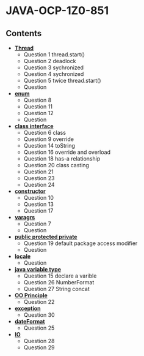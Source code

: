 # JAVA-OCP-1Z0-851
## Contents

- **[Thread](thread.md)**
  - Question 1 thread.start()
  - Question 2 deadlock
  - Question 3 sychronized
  - Question 4 sychronized
  - Question 5 twice thread.start()
  - Question 
- **[enum](enum.md)**
  - Question 8
  - Question 11
  - Question 12
  - Question 
- **[class interface](object-oriented.md)** 
  - Question 6 class
  - Question 9 override 
  - Question 14 toString
  - Question 16 override and overload
  - Question 18 has-a relationship
  - Question 20 class casting
  - Question 21 
  - Question 23 
  - Question 24 
- **[constructor](constructor.md)**
  - Question 10
  - Question 13
  - Question 17
- **[varagrs](argument.md)**
  - Question 7
  - Question 
- **[public protected private](modifier.md)** 
  - Question 19 default package access modifier
  - Question 
- **[locale](locale.md)** 
  - Question 
- **[java variable type](variable.md)** 
  - Question 15 declare a varible
  - Question 26 NumberFormat
  - Question 27 String concat
- **[OO Principle](oo.md)** 
  - Question 22
- **[exception](exception.md)** 
  - Question 30
- **[dateFormat](dateFormat.md)** 
  - Question 25
- **[IO](iostream.md)** 
  - Question 28
  - Question 29
